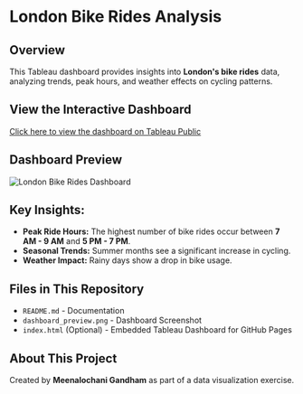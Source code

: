 # London Bike Rides Analysis
## Overview 
This Tableau dashboard provides insights into **London's bike rides** data, analyzing trends, peak hours, and weather effects on cycling patterns.
## View the Interactive Dashboard
[Click here to view the dashboard on Tableau Public](https://public.tableau.com/app/profile/meenalochani.gandham/viz/LondonBikeRidesAnalysis_17382810283260/Dashboard?publish=yes)

## Dashboard Preview
![London Bike Rides Dashboard](dashboard_preview.png)

## Key Insights:
- **Peak Ride Hours:** The highest number of bike rides occur between **7 AM - 9 AM** and **5 PM - 7 PM**.
- **Seasonal Trends:** Summer months see a significant increase in cycling.
- **Weather Impact:** Rainy days show a drop in bike usage.

## Files in This Repository
- `README.md` - Documentation
- `dashboard_preview.png` - Dashboard Screenshot
- `index.html` (Optional) - Embedded Tableau Dashboard for GitHub Pages

## About This Project
Created by **Meenalochani Gandham** as part of a data visualization exercise.
